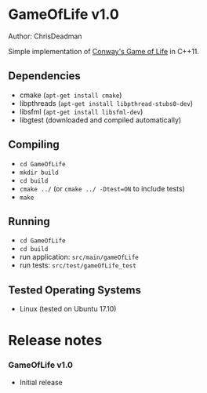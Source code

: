 ﻿
GameOfLife v1.0
===============

Author: ChrisDeadman

Simple implementation of [Conway's Game of Life](https://en.wikipedia.org/wiki/Conway%27s_Game_of_Life) in C++11.

## Dependencies
* cmake (`apt-get install cmake`)
* libpthreads (`apt-get install libpthread-stubs0-dev`)
* libsfml (`apt-get install libsfml-dev`)
* libgtest (downloaded and compiled automatically)

## Compiling
* `cd GameOfLife`
* `mkdir build`
* `cd build`
* `cmake ../` (or `cmake ../ -Dtest=ON` to include tests) 
* `make`

## Running
* `cd GameOfLife`
* `cd build`
* run application: `src/main/gameOfLife`
* run tests: `src/test/gameOfLife_test`

## Tested Operating Systems
* Linux (tested on Ubuntu 17.10)

Release notes
=======================

### GameOfLife v1.0
* Initial release
